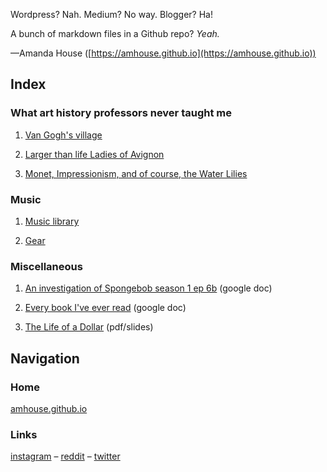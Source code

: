 
Wordpress? Nah. Medium? No way. Blogger? Ha!

A bunch of markdown files in a Github repo? _Yeah._

—Amanda House ([https://amhouse.github.io](https://amhouse.github.io))

## Index

### What art history professors never taught me

1. [Van Gogh's village](https://amhouse.github.io/blog/van-gogh-village)

1. [Larger than life Ladies of Avignon](https://amhouse.github.io/blog/larger-than-life)

1. [Monet, Impressionism, and of course, the Water Lilies](https://amhouse.github.io/blog/monet)

### Music

1. [Music library](https://amhouse.github.io/blog/music)

1. [Gear](https://amhouse.github.io/blog/gear)

### Miscellaneous

1. [An investigation of Spongebob season 1 ep 6b](https://docs.google.com/document/d/1EBtG8ugtAh3B8oFn2rB7algNjrXCWqE0MJLQQSH-NVs) (google doc)

1. [Every book I've ever read](https://docs.google.com/document/d/1eQ9hPaqbfUA5UgXt6gHnRE4HF3iGdO73AgbOyl3K_uc) (google doc)

1. [The Life of a Dollar](https://amhouse.github.io/blog/The%20Life%20of%20a%20Dollar.pdf) (pdf/slides)

## Navigation

### Home

[amhouse.github.io](https://amhouse.github.io)

### Links

<a target="_blank" href="https://instagram.com/henryandamanda">instagram</a> – <a target="_blank" href="https://old.reddit.com/user/atleasttheresmusic/submitted/?sort=top">reddit</a> – <a target="_blank" href="https://twitter.com/a4ahouse">twitter</a>
